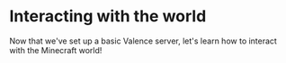 # Interacting with the world

Now that we've set up a basic Valence server, let's learn how to interact with the Minecraft world!